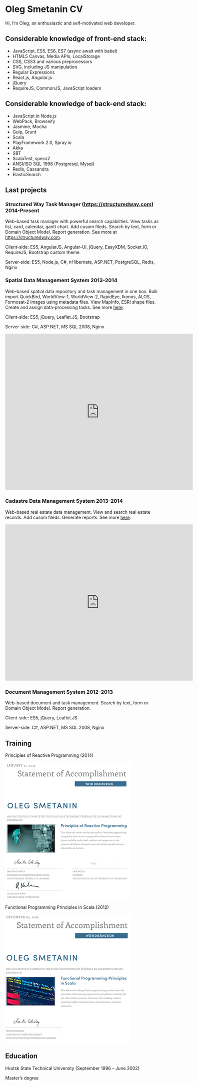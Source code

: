 # Oleg Smetanin CV

Hi, I’m Oleg, an enthusiastic and self-motivated web developer.

## Considerable knowledge of front-end stack:

- JavaScript, ES5, ES6, ES7 (async await with babel)
- HTML5 Canvas, Media APIs, LocalStorage
- CSS, CSS3 and various preprocessors
- SVG, including JS manipulation
- Regular Expressions
- React.js, Angular.js
- jQuery
- RequireJS, CommonJS, JavaScript loaders

## Considerable knowledge of back-end stack:
- JavaScript in Node.js
- WebPack, Browseify
- Jasmine, Mocha
- Gulp, Grunt
- Scala
- PlayFramework 2.0, Spray.io
- Akka
- SBT
- ScalaTest, specs2
- ANSI/ISO SQL 1998 (Postgresql, Mysql)
- Redis, Cassandra
- ElasticSearch

## Last projects

### Structured Way Task Manager (https://structuredway.com) <span class="gray">2014-Present</span>

Web-based task manager with powerful search capabilities. View tasks as list, card, calendar, gantt chart. Add cusom fileds. Search by text, form or Domain Object Model. Report generation. See more at https://structuredway.com.

Client-side: ES5, AngularJS, Angular-UI, jQuery, EasyXDM, Socket.IO, RequireJS, Bootstrap custom theme

Server-side: ES5, Node.js, C#, nHibernate, ASP.NET, PostgreSQL, Redis, Nginx

### Spatial Data Management System <span class="gray">2013-2014</span>

Web-based spatial data repository and task management in one box. Bulk import QuickBird, WorldView-1, WorldView-2, RapidEye, Ikonos, ALOS, Formosat-2 images using metadata files. View MapInfo, ESRI shape files. Create and assign data-processing tasks. See more [here](data/cv/SDMS.pdf).

Client-side: ES5, jQuery, Leaflet.JS, Bootstrap

Server-side: C#, ASP.NET, MS SQL 2008, Nginx

<iframe src="http://docs.google.com/gview?url=http://oleg.smetan.in/data/cv/SDMS.pdf&embedded=true" style="width:600px; height:500px;" frameborder="0"></iframe>

### Cadastre Data Management System <span class="gray">2013-2014</span>

Web-based real estate data management. View and search real estate records. Add cusom fileds. Generate reports. See more [here](data/cv/CDMS.pdf).

<iframe src="http://docs.google.com/gview?url=http://oleg.smetan.in/data/cv/CDMS.pdf&embedded=true" style="width:600px; height:500px;" frameborder="0"></iframe>

### Document Management System <span class="gray">2012-2013</span>

Web-based document and task management. Search by text, form or Domain Object Model. Report generation.

Client-side: ES5, jQuery, Leaflet.JS

Server-side: C#, ASP.NET, MS SQL 2008, Nginx

## Training

Principles of Reactive Programming (2014)

[![Principles of Reactive Programming (2014)](data/cv/coursera_reactive_2014.png)](data/cv/coursera_reactive_2014.pdf)

Functional Programming Principles in Scala (2012)

[![Functional Programming Principles in Scala (2012)](data/cv/coursera_progfun_2012.png)](data/cv/coursera_progfun_2012.pdf)

## Education

Irkutsk State Technical University
(September 1996 – June 2002)

Master’s degree